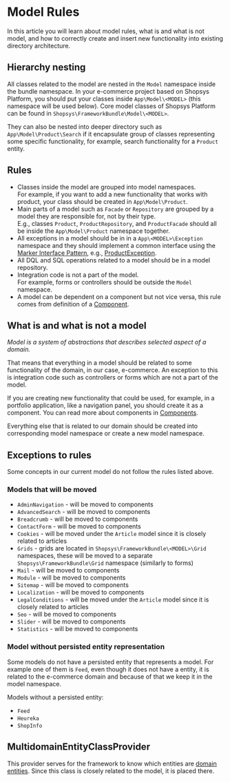 # Model Rules

In this article you will learn about model rules, what is and what is not model, and how to correctly create and insert new functionality into existing directory architecture.

## Hierarchy nesting

All classes related to the model are nested in the `Model` namespace inside the bundle namespace.
In your e-commerce project based on Shopsys Platform, you should put your classes inside `App\Model\<MODEL>` (this namespace will be used below).
Core model classes of Shopsys Platform can be found in `Shopsys\FrameworkBundle\Model\<MODEL>`.

They can also be nested into deeper directory such as `App\Model\Product\Search` if it encapsulate group of classes representing some specific functionality, for example, search functionality for a `Product` entity.

## Rules

-   Classes inside the model are grouped into model namespaces.  
    For example, if you want to add a new functionality that works with product, your class should be created in `App\Model\Product`.
-   Main parts of a model such as `Facade` or `Repository` are grouped by a model they are responsible for, not by their type.  
    E.g., classes `Product`, `ProductRepository`, and `ProductFacade` should all be inside the `App\Model\Product` namespace together.
-   All exceptions in a model should be in in a `App\<MODEL>\Exception` namespace and they should implement a common interface using the [Marker Interface Pattern](https://en.wikipedia.org/wiki/Marker_interface_pattern), e.g., [ProductException](https://github.com/shopsys/shopsys/blob/master/packages/framework/src/Model/Product/Exception/ProductException.php).
-   All DQL and SQL operations related to a model should be in a model repository.
-   Integration code is not a part of the model.  
    For example, forms or controllers should be outside the `Model` namespace.
-   A model can be dependent on a component but not vice versa, this rule comes from definition of a [Component](../introduction/components.md).

## What is and what is not a model

_Model is a system of abstractions that describes selected aspect of a domain._

That means that everything in a model should be related to some functionality of the domain, in our case, e-commerce.
An exception to this is integration code such as controllers or forms which are not a part of the model.

If you are creating new functionality that could be used, for example, in a portfolio application, like a navigation panel, you should create it as a component.
You can read more about components in [Components](../introduction/components.md).

Everything else that is related to our domain should be created into corresponding model namespace or create a new model namespace.

## Exceptions to rules

Some concepts in our current model do not follow the rules listed above.

### Models that will be moved

-   `AdminNavigation` - will be moved to components
-   `AdvancedSearch` - will be moved to components
-   `Breadcrumb` - will be moved to components
-   `ContactForm` - will be moved to components
-   `Cookies` - will be moved under the `Article` model since it is closely related to articles
-   `Grids` - grids are located in `Shopsys\FrameworkBundle\<MODEL>\Grid` namespaces, these will be moved to a separate `Shopsys\FrameworkBundle\Grid` namespace (similarly to forms)
-   `Mail` - will be moved to components
-   `Module` - will be moved to components
-   `Sitemap` - will be moved to components
-   `Localization` - will be moved to components
-   `LegalConditions` - will be moved under the `Article` model since it is closely related to articles
-   `Seo` - will be moved to components
-   `Slider` - will be moved to components
-   `Statistics` - will be moved to components

### Model without persisted entity representation

Some models do not have a persisted entity that represents a model.
For example one of them is `Feed`, even though it does not have a entity, it is related to the e-commerce domain and because of that we keep it in the model namespace.

Models without a persisted entity:

-   `Feed`
-   `Heureka`
-   `ShopInfo`

## MultidomainEntityClassProvider

This provider serves for the framework to know which entities are [domain entities](entities.md#domain-entity).
Since this class is closely related to the model, it is placed there.
